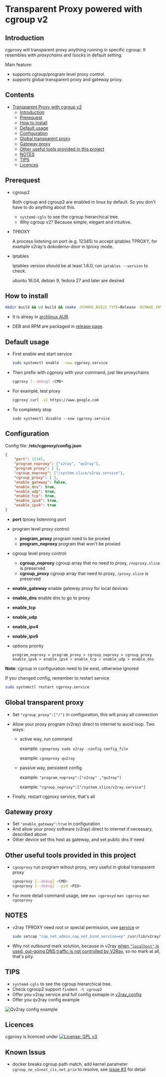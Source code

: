 

# Transparent Proxy powered with cgroup v2



## Introduction

cgproxy will transparent proxy anything running in specific cgroup. It resembles with *proxychains* and *tsock*s in default setting. 

Main feature:

- supports cgroup/program level proxy control. 
- supports global transparent proxy and gateway proxy. 

## Contents

<!--ts-->

   * [Transparent Proxy with cgroup v2](#transparent-proxy-with-cgroup-v2)
      * [Introduction](#introduction)
      * [Prerequest](#prerequest)
      * [How to install](#how-to-install)
      * [Default usage](#default-usage)
      * [Configuration](#configuration)
      * [Global transparent proxy](#global-transparent-proxy)
      * [Gateway proxy](#gateway-proxy)
      * [Other useful tools provided in this project](#other-useful-tools-provided-in-this-project)
      * [NOTES](#notes)
      * [TIPS](#tips)
      * [Licences](#licences)

<!-- Added by: fancy, at: Sat 16 May 2020 03:12:07 PM HKT -->

<!--te-->

## Prerequest

- cgroup2

  Both cgroup and cgroup2 are enabled in linux by default. So you don't have to do anything about this.
  - `systemd-cgls` to see the cgroup hierarchical tree.
  - Why cgroup v2?  Because simple, elegant and intuitive.

- TPROXY

  A process listening on port (e.g.  12345)  to accept iptables TPROXY, for example v2ray's dokodemo-door in tproxy mode.

- Iptables

  Iptables version should be at least 1.6.0, run `iptables --version` to check.

  ubuntu 16.04, debian 9, fedora 27 and later are desired

## How to install

```bash
mkdir build && cd build && cmake -DCMAKE_BUILD_TYPE=Release -DCMAKE_INSTALL_PREFIX=/ .. && make install
```

- It is alreay in [archlinux AUR](https://aur.archlinux.org/packages/?K=cgproxy). 

- DEB and RPM are packaged in [release page](https://github.com/springzfx/cgproxy/releases).

## Default usage

- First enable and start service

  ```bash
  sudo systemctl enable --now cgproxy.service
  ```
  
- Then prefix with cgproxy with your command, just like proxychains

  ```bash
  cgproxy [--debug] <CMD>
  ```

- For example, test proxy

  ```bash
  cgproxy curl -vI https://www.google.com
  ```

- To completely stop
  ```
  sudo systemctl disable --now cgproxy.service
  ```

## Configuration

Config file: **/etc/cgproxy/config.json**

```json
{
    "port": 12345,
    "program_noproxy": ["v2ray", "qv2ray"],
    "program_proxy": [ ],
    "cgroup_noproxy": ["/system.slice/v2ray.service"],
    "cgroup_proxy": [ ],
    "enable_gateway": false,
    "enable_dns": true,
    "enable_udp": true,
    "enable_tcp": true,
    "enable_ipv4": true,
    "enable_ipv6": true
}
```

- **port** tproxy listenning port

- program level proxy control:

  - **program_proxy**  program need to be proxied
  - **program_noproxy** program that won't be proxied

- cgroup level proxy control:

  - **cgroup_noproxy** cgroup array that no need to proxy, `/noproxy.slice` is preserved
  - **cgroup_proxy** cgroup array that need to proxy, `/proxy.slice` is preserved

- **enable_gateway** enable gateway proxy for local devices

- **enable_dns** enable dns to go to proxy

- **enable_tcp**

- **enable_udp**

- **enable_ipv4**

- **enable_ipv6**

- options priority

  ```
  program_noproxy > program_proxy > cgroup_noproxy > cgroup_proxy
  enable_ipv6 > enable_ipv4 > enable_tcp > enable_udp > enable_dns
  ```

**Note**: cgroup in configuration need to be exist, otherwise ignored

If you changed config, remember to restart service

```bash
sudo systemctl restart cgproxy.service
```

## Global transparent proxy

- Set `"cgroup_proxy":["/"]`  in configuration, this will proxy all connection

- Allow your proxy program (v2ray) direct to internet to avoid loop. Two ways:
  
  - active way, run command
    
    example: `cgnoproxy sudo v2ray -config config_file`
    
    example: `cgnoproxy qv2ray`
    
  - passive way,  persistent config
  
      example:  `"program_noproxy":["v2ray" ,"qv2ray"]`
      
      example:  `"cgroup_noproxy":["/system.slice/v2ray.service"]`
  
- Finally, restart cgproxy service, that's all

## Gateway proxy

- Set `"enable_gateway":true` in configuration
- And allow your proxy software (v2ray) direct to internet if necessary, described above
- Other device set this host as gateway, and set public dns if need

## Other useful tools provided in this project

- `cgnoproxy` run program wihout proxy, very useful in global transparent proxy

  ```bash
  cgnoproxy [--debug] <CMD>
  cgnoproxy [--debug] --pid <PID>
  ```
  
- For more detail command usage, see `man cgproxyd`  `man cgproxy`  `man cgnoproxy` 

## NOTES

- v2ray TPROXY need root or special permission, use [service](https://github.com/springzfx/cgproxy/blob/v3.x/v2ray_config/v2ray.service) or
  
  ```bash
  sudo setcap "cap_net_admin,cap_net_bind_service=ep" /usr/lib/v2ray/v2ray
  ```

- Why not outbound mark solution, because in v2ray [when `"localhost"` is used, out-going DNS traffic is not controlled by V2Ray](https://www.v2fly.org/en/configuration/dns.html), so no mark at all, that's pity.

## TIPS

- `systemd-cgls` to see the cgroup hierarchical tree.
- Check cgroup2 support `findmnt -t cgroup2`
- Offer you v2ray service and full config exmaple in [v2ray_config](https://github.com/springzfx/cgproxy/tree/master/v2ray_config)
- Offer you qv2ray config example
  

![Qv2ray config example](https://i.loli.net/2020/06/12/6ltax93bv7NCTHU.png)

## Licences

cgproxy is licenced under [![License: GPL v3](https://img.shields.io/badge/License-GPL%20v2-blue.svg)](https://www.gnu.org/licenses/gpl-2.0) 

## Known Issus

- docker breaks cgroup path match, add kernel parameter `cgroup_no_v1=net_cls,net_prio` to resolve, see [issue #3](https://github.com/springzfx/cgproxy/issues/3) for detail
